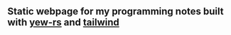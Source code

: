 ## Static webpage for my programming notes built with [yew-rs](https://yew.rs/) and [tailwind](https://tailwindcss.com/)

